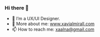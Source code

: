 ### Hi there 👋

- 🔭 I’m a UX/UI Designer.
- 💬 More about me: www.xavialmirall.com
- 📫 How to reach me: xaalna@gmail.com
